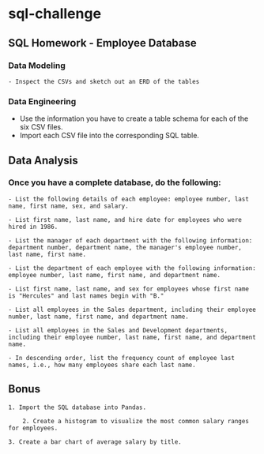 # sql-challenge

## SQL Homework - Employee Database

### Data Modeling
    - Inspect the CSVs and sketch out an ERD of the tables

### Data Engineering
  - Use the information you have to create a table schema for each of the six CSV files. 
  - Import each CSV file into the corresponding SQL table.


## Data Analysis

### Once you have a complete database, do the following:

    - List the following details of each employee: employee number, last name, first name, sex, and salary.

    - List first name, last name, and hire date for employees who were hired in 1986.

    - List the manager of each department with the following information: department number, department name, the manager's employee number, last name, first name.

    - List the department of each employee with the following information: employee number, last name, first name, and department name.

    - List first name, last name, and sex for employees whose first name is "Hercules" and last names begin with "B."

    - List all employees in the Sales department, including their employee number, last name, first name, and department name.

    - List all employees in the Sales and Development departments, including their employee number, last name, first name, and department name.

    - In descending order, list the frequency count of employee last names, i.e., how many employees share each last name.


## Bonus

	1. Import the SQL database into Pandas.

        2. Create a histogram to visualize the most common salary ranges for employees.

	3. Create a bar chart of average salary by title.


